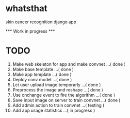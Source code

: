# whatsthat
skin cancer recognition django app

*** Work in progress ***

# TODO #
1. Make web skeleton for app and make convnet ...( done )
2. Make base template ...( done )
3. Make app template ...( done )
4. Deploy conv model ...( done )
5. Let user upload image temporarly ...( done )
6. Preprocess the image and reshape ...( done )
7. Use onchange event to fire the algorithm ...( done )
8. Save input image on server to train convnet ...( done )
9. Add admin action to train convnet ...( testing )
10. Add app usage statistics ...( in progress )
